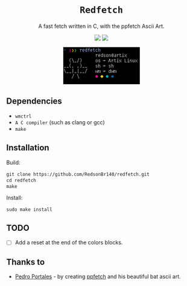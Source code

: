 <h1 align="center"><code>Redfetch</code></h1>
<p align="center">A fast fetch written in C, with the ppfetch Ascii Art.</p>
<p align="center">
<img src="https://github.com/RedsonBr140/Redfetch/actions/workflows/checks.yml/badge.svg"> 
<!--<img src="https://img.shields.io/github/commits-since/RedsonBr140/Redfetch/latest/main"> -->
<img src="https://img.shields.io/github/license/RedsonBr140/Redfetch?style=flat">
</p>

<p align="center">
<a href="screenshot.png">
  <img src="screenshot.png">
</a>
</p>

## Dependencies
 - `wmctrl`
 - `A C compiler` (such as clang or gcc)
 - `make`
## Installation
Build:
```
git clone https://github.com/RedsonBr140/redfetch.git
cd redfetch
make
```
Install:
```
sudo make install
```
## TODO
 - [ ] Add a reset at the end of the colors blocks.
## Thanks to
 - [Pedro Portales](https://github.com/pedroportales) - by creating [ppfetch](https://github.com/pedroportales/ppfetch) and his beautiful bat ascii art.
